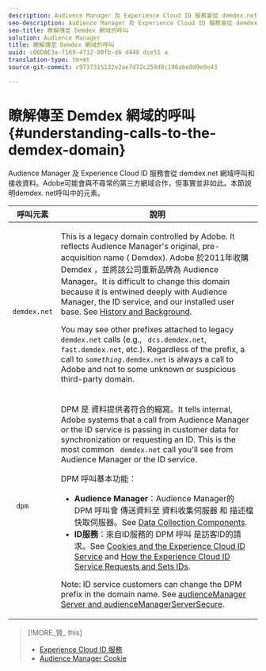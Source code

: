 ```yaml
---
description: Audience Manager 及 Experience Cloud ID 服務會從 demdex.net 網域呼叫和接收資料。Adobe可能會與不尋常的第三方網域合作，但事實並非如此。本節說明demdex. net呼叫中的元素。
seo-description: Audience Manager 及 Experience Cloud ID 服務會從 demdex.net 網域呼叫和接收資料。Adobe可能會與不尋常的第三方網域合作，但事實並非如此。本節說明demdex. net呼叫中的元素。
seo-title: 瞭解傳至 Demdex 網域的呼叫
solution: Audience Manager
title: 瞭解傳至 Demdex 網域的呼叫
uuid: c06DAE3a-f169-4712-80fb-d6 d448 dce51 a
translation-type: tm+mt
source-git-commit: c9737315132e2ae7d72c250d8c196abe8d9e0e43

---
```



# 瞭解傳至 Demdex 網域的呼叫{#understanding-calls-to-the-demdex-domain}

Audience Manager 及 Experience Cloud ID 服務會從 demdex.net 網域呼叫和接收資料。Adobe可能會與不尋常的第三方網域合作，但事實並非如此。本節說明demdex. net呼叫中的元素。

<table id="table_B846CBEDDA4C4AD19416F7C27FC325C6"> 
 <thead> 
  <tr> 
   <th colname="col1" class="entry"> 呼叫元素 </th> 
   <th colname="col2" class="entry"> 說明 </th> 
  </tr> 
 </thead>
 <tbody> 
  <tr> 
   <td colname="col1"> <p> <code> demdex.net</code> </p> </td> 
   <td colname="col2"> <p>This is a legacy domain controlled by <span class="keyword"> Adobe</span>. It reflects <span class="keyword"> Audience Manager</span>'s original, pre-acquisition name (<span class="keyword"> Demdex</span>). <span class="keyword"> Adobe</span> 於2011年收購 <span class="keyword"> Demdex</span> ，並將該公司重新品牌為 <span class="keyword"> Audience Manager</span>。It is difficult to change this domain because it is entwined deeply with <span class="keyword"> Audience Manager</span>, the <span class="wintitle"> ID service</span>, and our installed user base. See <a href="../overview/aam-overview.md#history-and-background"> History and Background</a>. </p> <p>You may see other prefixes attached to legacy <code> demdex.net</code> calls (e.g., <code> dcs.demdex.net</code>, <code> fast.demdex.net</code>, etc.). Regardless of the prefix, a call to <code><i>something</i>.demdex.net</code> is always a call to <span class="keyword"> Adobe</span> and not to some unknown or suspicious third-party domain. </p> </td> 
  </tr> 
  <tr> 
   <td colname="col1"> <p> <code> dpm</code> </p> </td> 
   <td colname="col2"> <p><span class="wintitle"> DPM</span> 是 <span class="wintitle"> 資料提供者符合</span>的縮寫。It tells internal, <span class="keyword"> Adobe</span> systems that a call from <span class="keyword"> Audience Manager</span> or the <span class="wintitle"> ID service</span> is passing in customer data for synchronization or requesting an ID. This is the most common <code> demdex.net</code> call you'll see from <span class="keyword"> Audience Manager</span> or the <span class="wintitle"> ID service</span>. </p> <p><span class="wintitle"> DPM</span> 呼叫基本功能： </p> <p> 
     <ul id="ul_44023BB060774518BE414EE10820C141"> 
      <li id="li_0F94D1988A6944BA885FD40AB26FC49F"> <b><span class="keyword"> Audience Manager</span></b>：Audience Manager的 <span class="wintitle"> DPM</span><span class="keyword"> 呼叫會</span> 傳送資料至 <span class="wintitle"> 資料收集伺服器</span> 和 <span class="wintitle"> 描述檔快取伺服器</span>。See <a href="../reference/system-components/components-data-collection.md"> Data Collection Components</a>. </li> 
      <li id="li_5A7EA9EE16EE4D828F0A24AE2B969122"> <b><span class="wintitle"> ID服務</span></b>：來自ID服務的 <span class="wintitle"> DPM</span><span class="wintitle"> 呼叫</span> 是訪客ID的請求。See <a href="https://marketing.adobe.com/resources/help/en_US/mcvid/mcvid_cookies.html" format="https" scope="external"> Cookies and the Experience Cloud ID Service</a> and <a href="https://marketing.adobe.com/resources/help/en_US/mcvid/mcvid_id_request.html" format="https" scope="external"> How the Experience Cloud ID Service Requests and Sets IDs</a>. </li> 
     </ul> </p> <p> <p>Note:  <span class="wintitle"> ID service</span> customers can change the <span class="wintitle"> DPM</span> prefix in the domain name. See <a href="https://marketing.adobe.com/resources/help/en_US/mcvid/mcvid-subdomain-config.html" format="https" scope="external"> audienceManager Server and audienceManagerServerSecure</a>. </p> </p> </td> 
  </tr> 
 </tbody> 
</table>

>[!MORE_贊_ this]
>
>* [Experience Cloud ID 服務](https://marketing.adobe.com/resources/help/en_US/mcvid/)
>* [Audience Manager Cookie](https://marketing.adobe.com/resources/help/en_US/whitepapers/cookies/cookies_am.html)

